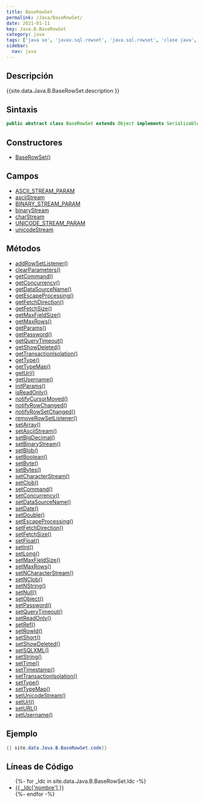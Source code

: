 ```yaml
---
title: BaseRowSet
permalink: /Java/BaseRowSet/
date: 2021-01-11
key: Java.B.BaseRowSet
category: java
tags: ['java se', 'javax.sql.rowset', 'java.sql.rowset', 'clase java', 'Java 1.5']
sidebar: 
  nav: java
---
```


## Descripción
{{site.data.Java.B.BaseRowSet.description }}

## Sintaxis
~~~java
public abstract class BaseRowSet extends Object implements Serializable, Cloneable
~~~

## Constructores
* [BaseRowSet()](/Java/BaseRowSet/BaseRowSet/)

## Campos
* [ASCII_STREAM_PARAM](/Java/BaseRowSet/ASCII_STREAM_PARAM)
* [asciiStream](/Java/BaseRowSet/asciiStream)
* [BINARY_STREAM_PARAM](/Java/BaseRowSet/BINARY_STREAM_PARAM)
* [binaryStream](/Java/BaseRowSet/binaryStream)
* [charStream](/Java/BaseRowSet/charStream)
* [UNICODE_STREAM_PARAM](/Java/BaseRowSet/UNICODE_STREAM_PARAM)
* [unicodeStream](/Java/BaseRowSet/unicodeStream)

## Métodos
* [addRowSetListener()](/Java/BaseRowSet/addRowSetListener)
* [clearParameters()](/Java/BaseRowSet/clearParameters)
* [getCommand()](/Java/BaseRowSet/getCommand)
* [getConcurrency()](/Java/BaseRowSet/getConcurrency)
* [getDataSourceName()](/Java/BaseRowSet/getDataSourceName)
* [getEscapeProcessing()](/Java/BaseRowSet/getEscapeProcessing)
* [getFetchDirection()](/Java/BaseRowSet/getFetchDirection)
* [getFetchSize()](/Java/BaseRowSet/getFetchSize)
* [getMaxFieldSize()](/Java/BaseRowSet/getMaxFieldSize)
* [getMaxRows()](/Java/BaseRowSet/getMaxRows)
* [getParams()](/Java/BaseRowSet/getParams)
* [getPassword()](/Java/BaseRowSet/getPassword)
* [getQueryTimeout()](/Java/BaseRowSet/getQueryTimeout)
* [getShowDeleted()](/Java/BaseRowSet/getShowDeleted)
* [getTransactionIsolation()](/Java/BaseRowSet/getTransactionIsolation)
* [getType()](/Java/BaseRowSet/getType)
* [getTypeMap()](/Java/BaseRowSet/getTypeMap)
* [getUrl()](/Java/BaseRowSet/getUrl)
* [getUsername()](/Java/BaseRowSet/getUsername)
* [initParams()](/Java/BaseRowSet/initParams)
* [isReadOnly()](/Java/BaseRowSet/isReadOnly)
* [notifyCursorMoved()](/Java/BaseRowSet/notifyCursorMoved)
* [notifyRowChanged()](/Java/BaseRowSet/notifyRowChanged)
* [notifyRowSetChanged()](/Java/BaseRowSet/notifyRowSetChanged)
* [removeRowSetListener()](/Java/BaseRowSet/removeRowSetListener)
* [setArray()](/Java/BaseRowSet/setArray)
* [setAsciiStream()](/Java/BaseRowSet/setAsciiStream)
* [setBigDecimal()](/Java/BaseRowSet/setBigDecimal)
* [setBinaryStream()](/Java/BaseRowSet/setBinaryStream)
* [setBlob()](/Java/BaseRowSet/setBlob)
* [setBoolean()](/Java/BaseRowSet/setBoolean)
* [setByte()](/Java/BaseRowSet/setByte)
* [setBytes()](/Java/BaseRowSet/setBytes)
* [setCharacterStream()](/Java/BaseRowSet/setCharacterStream)
* [setClob()](/Java/BaseRowSet/setClob)
* [setCommand()](/Java/BaseRowSet/setCommand)
* [setConcurrency()](/Java/BaseRowSet/setConcurrency)
* [setDataSourceName()](/Java/BaseRowSet/setDataSourceName)
* [setDate()](/Java/BaseRowSet/setDate)
* [setDouble()](/Java/BaseRowSet/setDouble)
* [setEscapeProcessing()](/Java/BaseRowSet/setEscapeProcessing)
* [setFetchDirection()](/Java/BaseRowSet/setFetchDirection)
* [setFetchSize()](/Java/BaseRowSet/setFetchSize)
* [setFloat()](/Java/BaseRowSet/setFloat)
* [setInt()](/Java/BaseRowSet/setInt)
* [setLong()](/Java/BaseRowSet/setLong)
* [setMaxFieldSize()](/Java/BaseRowSet/setMaxFieldSize)
* [setMaxRows()](/Java/BaseRowSet/setMaxRows)
* [setNCharacterStream()](/Java/BaseRowSet/setNCharacterStream)
* [setNClob()](/Java/BaseRowSet/setNClob)
* [setNString()](/Java/BaseRowSet/setNString)
* [setNull()](/Java/BaseRowSet/setNull)
* [setObject()](/Java/BaseRowSet/setObject)
* [setPassword()](/Java/BaseRowSet/setPassword)
* [setQueryTimeout()](/Java/BaseRowSet/setQueryTimeout)
* [setReadOnly()](/Java/BaseRowSet/setReadOnly)
* [setRef()](/Java/BaseRowSet/setRef)
* [setRowId()](/Java/BaseRowSet/setRowId)
* [setShort()](/Java/BaseRowSet/setShort)
* [setShowDeleted()](/Java/BaseRowSet/setShowDeleted)
* [setSQLXML()](/Java/BaseRowSet/setSQLXML)
* [setString()](/Java/BaseRowSet/setString)
* [setTime()](/Java/BaseRowSet/setTime)
* [setTimestamp()](/Java/BaseRowSet/setTimestamp)
* [setTransactionIsolation()](/Java/BaseRowSet/setTransactionIsolation)
* [setType()](/Java/BaseRowSet/setType)
* [setTypeMap()](/Java/BaseRowSet/setTypeMap)
* [setUnicodeStream()](/Java/BaseRowSet/setUnicodeStream)
* [setUrl()](/Java/BaseRowSet/setUrl)
* [setURL()](/Java/BaseRowSet/setURL)
* [setUsername()](/Java/BaseRowSet/setUsername)

## Ejemplo
~~~java
{{ site.data.Java.B.BaseRowSet.code}}
~~~

## Líneas de Código
<ul>
{%- for _ldc in site.data.Java.B.BaseRowSet.ldc -%}
   <li>
       <a href="{{_ldc['url'] }}">{{ _ldc['nombre'] }}</a>
   </li>
{%- endfor -%}
</ul>
